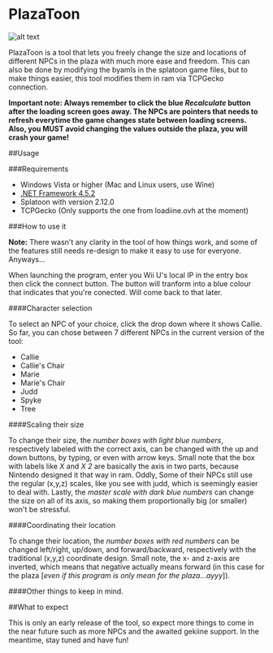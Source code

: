 # PlazaToon

![alt text](http://i.imgur.com/Ap7MqNr.png "Logo Title Text 1")

PlazaToon is a tool that lets you freely change the size and locations of different NPCs in the plaza with much more ease and freedom. This can also be done by modifying the byamls in the splatoon game files, but to make things easier, this tool modifies them in ram via TCPGecko connection.

**Important note: Always remember to click the blue *Recalculate* button after the loading screen goes away. The NPCs are pointers that needs to refresh everytime the game changes state between loading screens. Also, you MUST avoid changing the values outside the plaza, you will crash your game!**

##Usage

###Requirements

+ Windows Vista or higher (Mac and Linux users, use Wine)
+ [.NET Framework 4.5.2](http://go.microsoft.com/fwlink/?LinkId=328843)
+ Splatoon with version 2.12.0
+ TCPGecko (Only supports the one from loadiine.ovh at the moment)

###How to use it

**Note:** There wasn't any clarity in the tool of how things work, and some of the features still needs re-design to make it easy to use for everyone. Anyways...

When launching the program, enter you Wii U's local IP in the entry box then click the connect button. The button will tranform into a blue colour that indicates that you're conected. Will come back to that later.

####Character selection

To select an NPC of your choice, click the drop down where it shows Callie. So far, you can chose between 7 different NPCs in the current version of the tool:

+ Callie
+ Callie's Chair
+ Marie
+ Marie's Chair
+ Judd
+ Spyke
+ Tree

####Scaling their size

To change their size, the *number boxes with light blue numbers*, respectively labeled with the correct axis, can be changed with the up and down buttons, by typing, or even with arrow keys. Small note that the box with labels like *X* and *X 2* are basically the axis in two parts, because Nintendo designed it that way in ram. Oddly, Some of their NPCs still use the regular (x,y,z) scales, like you see with judd, which is seemingly easier to deal with. Lastly, the *master scale with dark blue numbers* can change the size on all of its axis, so making them proportionally big (or smaller) won't be stressful.



####Coordinating their location

To change their location, the *number boxes with red numbers* can be changed left/right, up/down, and forward/backward, respectively with the traditional (x,y,z) coordinate design. Small note, the x- and z-axis are inverted, which means that negative actually means forward (in this case for the plaza [*even if this program is only mean for the plaza...ayyy*]).

####Other things to keep in mind.



##What to expect

This is only an early release of the tool, so expect more things to come in the near future such as more NPCs and the awaited gekiine support. In the meantime, stay tuned and have fun!

